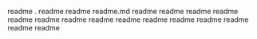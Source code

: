 readme
.
readme
readme
readme.md
readme
readme
readme
readme
readme
readme
readme
readme
readme
readme
readme
readme
readme
readme
readme
